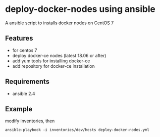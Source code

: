 # deploy-docker-nodes using ansible



A ansible script to installs docker nodes on CentOS 7

## Features
* for centos 7
* deploy docker-ce nodes (latest 18.06 or after)
* add yum tools for installing docker-ce
* add repository for docker-ce installation


## Requirements

* ansible 2.4


## Example

modify inventories, then

```
ansible-playbook -i inventories/dev/hosts deploy-docker-nodes.yml
```

